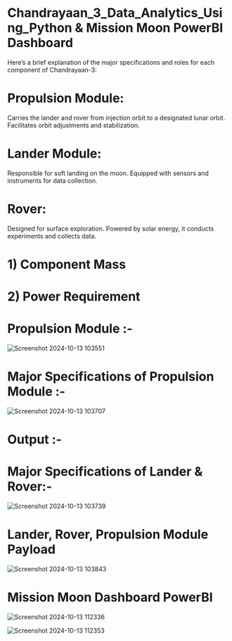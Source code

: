 
# Chandrayaan_3_Data_Analytics_Using_Python & Mission Moon PowerBI Dashboard

Here’s a brief explanation of the major specifications and roles for each component of Chandrayaan-3:

# Propulsion Module: 
Carries the lander and rover from injection orbit to a designated lunar orbit. Facilitates orbit adjustments and stabilization.

# Lander Module:
 Responsible for soft landing on the moon. Equipped with sensors and instruments for data collection.

# Rover:
 Designed for surface exploration. Powered by solar energy, it conducts experiments and collects data.

# 1) Component Mass
# 2) Power Requirement

# Propulsion Module :-

![Screenshot 2024-10-13 103551](https://github.com/user-attachments/assets/35897adc-e3c5-48b7-a157-f597ec1573d0)

# Major Specifications of Propulsion Module :-
![Screenshot 2024-10-13 103707](https://github.com/user-attachments/assets/97267b81-25e0-41fc-a391-15b7dfc9cafc)


# Output :-
# Major Specifications of Lander & Rover:-
![Screenshot 2024-10-13 103739](https://github.com/user-attachments/assets/a48e78f2-c895-413e-8a06-95b024495434)


# Lander, Rover, Propulsion Module Payload
![Screenshot 2024-10-13 103843](https://github.com/user-attachments/assets/f31971b2-8360-4da1-9430-649326dd63e3)


# Mission Moon Dashboard PowerBI
![Screenshot 2024-10-13 112336](https://github.com/user-attachments/assets/e1cc757a-d4a1-4c32-8ff9-5fd8fb7b3569)

![Screenshot 2024-10-13 112353](https://github.com/user-attachments/assets/c7296747-2be2-4aae-838b-7d1b61f6373d)

